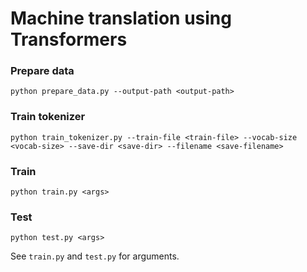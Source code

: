# Machine translation using Transformers

### Prepare data

```
python prepare_data.py --output-path <output-path>
```

### Train tokenizer

```
python train_tokenizer.py --train-file <train-file> --vocab-size <vocab-size> --save-dir <save-dir> --filename <save-filename>
```

### Train

```
python train.py <args>
```

### Test

```
python test.py <args>
```

See `train.py` and `test.py` for arguments.